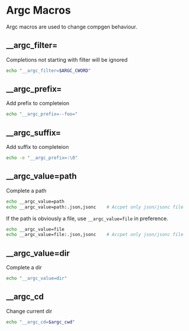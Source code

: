 # Argc Macros

Argc macros are used to change compgen behaviour.

## __argc_filter=

Completions not starting with filter will be ignored

```sh
echo "__argc_filter=$ARGC_CWORD"
```

## __argc_prefix=

Add prefix to completeion

```sh
echo "__argc_prefix=--foo="
```

## __argc_suffix=

Add suffix to completeion

```sh
echo -e "__argc_prefix=:\0"
```

## __argc_value=path

Complete a path

```sh
echo __argc_value=path
echo __argc_value=path:.json,jsonc    # Accpet only json/jsonc file
```

If the path is obviously a file, use `__argc_value=file` in preference.

```sh
echo __argc_value=file 
echo __argc_value=file:.json,jsonc    # Accpet only json/jsonc file
```

## __argc_value=dir

Complete a dir

```sh
echo "__argc_value=dir"
```

## __argc_cd

Change current dir

```sh
echo "__argc_cd=$argc_cwd"
```